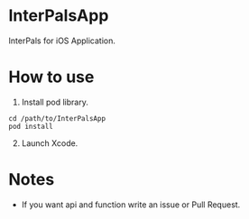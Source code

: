 # InterPalsApp

InterPals for iOS Application.

# How to use

1. Install pod library.
```
cd /path/to/InterPalsApp
pod install
```

2. Launch Xcode.

# Notes
- If you want api and function write an issue or Pull Request.

